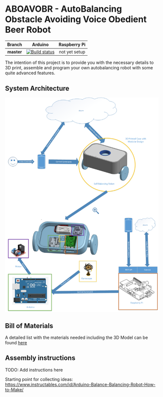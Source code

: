 # ABOAVOBR - AutoBalancing Obstacle Avoiding Voice Obedient Beer Robot

|Branch|Arduino|Raspberry Pi|
|:--:|:--:|:--:|
**master**|[![Build status](https://benjsawesometfstest.visualstudio.com/ABOAVOBR/_apis/build/status/ABOAVOBR-Arduino-CI)](https://benjsawesometfstest.visualstudio.com/ABOAVOBR/_build/latest?definitionId=34)|not yet setup|

The intention of this project is to provide you with the necessary details to 3D print, assemble and program your own autobalancing robot with some quite advanced features.

## System Architecture
![](./Documents/SystemDiagram.png)

## Bill of Materials
A detailed list with the materials needed including the 3D Model can be found [here](./Documents/BOM.md)

## Assembly instructions
TODO: Add instructions here

Starting point for collecting ideas:
https://www.instructables.com/id/Arduino-Balance-Balancing-Robot-How-to-Make/

